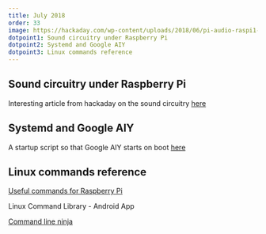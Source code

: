 ```yaml
---
title: July 2018
order: 33
image: https://hackaday.com/wp-content/uploads/2018/06/pi-audio-raspi1-audio-schematic-rethemed.jpg
dotpoint1: Sound circuitry under Raspberry Pi
dotpoint2: Systemd and Google AIY
dotpoint3: Linux commands reference
---
```


## Sound circuitry under Raspberry Pi
Interesting article from hackaday on the sound circuitry [here](https://hackaday.com/2018/07/13/behind-the-pin-how-the-raspberry-pi-gets-its-audio/)

## Systemd and Google AIY
A startup script so that Google AIY starts on boot [here](https://raspberrypisig.github.io/blog/voice/2018/07/15/aiy-autostart/)

## Linux commands reference
[Useful commands for Raspberry Pi](http://www.circuitbasics.com/useful-raspberry-pi-commands/)

Linux Command Library - Android App

[Command line ninja](http://commandlinefu.com)
